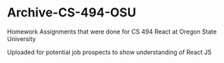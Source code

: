 # Archive-CS-494-OSU
Homework Assignments that were done for CS 494 React at Oregon State University

Uploaded for potential job prospects to show understanding of React JS
